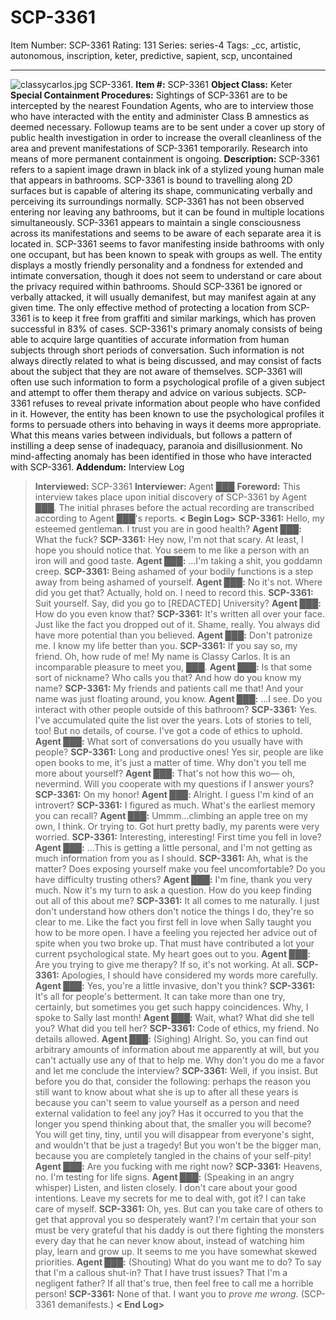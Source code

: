 # SCP-3361
Item Number: SCP-3361
Rating: 131
Series: series-4
Tags: _cc, artistic, autonomous, inscription, keter, predictive, sapient, scp, uncontained

---

![classycarlos.jpg](https://scp-wiki.wdfiles.com/local--files/scp-3361/classycarlos.jpg)
SCP-3361.
**Item #:** SCP-3361
**Object Class:** Keter
**Special Containment Procedures:** Sightings of SCP-3361 are to be intercepted by the nearest Foundation Agents, who are to interview those who have interacted with the entity and administer Class B amnestics as deemed necessary. Followup teams are to be sent under a cover up story of public health investigation in order to increase the overall cleanliness of the area and prevent manifestations of SCP-3361 temporarily. Research into means of more permanent containment is ongoing.
**Description:** SCP-3361 refers to a sapient image drawn in black ink of a stylized young human male that appears in bathrooms. SCP-3361 is bound to travelling along 2D surfaces but is capable of altering its shape, communicating verbally and perceiving its surroundings normally. SCP-3361 has not been observed entering nor leaving any bathrooms, but it can be found in multiple locations simultaneously. SCP-3361 appears to maintain a single consciousness across its manifestations and seems to be aware of each separate area it is located in. SCP-3361 seems to favor manifesting inside bathrooms with only one occupant, but has been known to speak with groups as well. The entity displays a mostly friendly personality and a fondness for extended and intimate conversation, though it does not seem to understand or care about the privacy required within bathrooms. Should SCP-3361 be ignored or verbally attacked, it will usually demanifest, but may manifest again at any given time. The only effective method of protecting a location from SCP-3361 is to keep it free from graffiti and similar markings, which has proven successful in 83% of cases.
SCP-3361's primary anomaly consists of being able to acquire large quantities of accurate information from human subjects through short periods of conversation. Such information is not always directly related to what is being discussed, and may consist of facts about the subject that they are not aware of themselves. SCP-3361 will often use such information to form a psychological profile of a given subject and attempt to offer them therapy and advice on various subjects. SCP-3361 refuses to reveal private information about people who have confided in it. However, the entity has been known to use the psychological profiles it forms to persuade others into behaving in ways it deems more appropriate. What this means varies between individuals, but follows a pattern of instilling a deep sense of inadequacy, paranoia and disillusionment. No mind-affecting anomaly has been identified in those who have interacted with SCP-3361.
**Addendum:** Interview Log
> **Interviewed:** SCP-3361
> **Interviewer:** Agent ███
> **Foreword:** This interview takes place upon initial discovery of SCP-3361 by Agent ███. The initial phrases before the actual recording are transcribed according to Agent ███'s reports.
> **< Begin Log>**
> **SCP-3361:** Hello, my esteemed gentleman. I trust you are in good health?
> **Agent ███:** What the fuck?
> **SCP-3361:** Hey now, I'm not that scary. At least, I hope you should notice that. You seem to me like a person with an iron will and good taste.
> **Agent ███:** …I'm taking a shit, you goddamn creep.
> **SCP-3361:** Being ashamed of your bodily functions is a step away from being ashamed of yourself.
> **Agent ███:** No it's not. Where did you get that? Actually, hold on. I need to record this.
> **SCP-3361:** Suit yourself. Say, did you go to [REDACTED] University?
> **Agent ███:** How do you even know that?
> **SCP-3361:** It's written all over your face. Just like the fact you dropped out of it. Shame, really. You always did have more potential than you believed.
> **Agent ███:** Don't patronize me. I know my life better than you.
> **SCP-3361:** If you say so, my friend. Oh, how rude of me! My name is Classy Carlos. It is an incomparable pleasure to meet you, ███.
> **Agent ███:** Is that some sort of nickname? Who calls you that? And how do you know my name?
> **SCP-3361:** My friends and patients call me that! And your name was just floating around, you know.
> **Agent ███:** …I see. Do you interact with other people outside of this bathroom?
> **SCP-3361:** Yes. I've accumulated quite the list over the years. Lots of stories to tell, too! But no details, of course. I've got a code of ethics to uphold.
> **Agent ███:** What sort of conversations do you usually have with people?
> **SCP-3361:** Long and productive ones! Yes sir, people are like open books to me, it's just a matter of time. Why don't you tell me more about yourself?
> **Agent ███:** That's not how this wo— oh, nevermind. Will you cooperate with my questions if I answer yours?
> **SCP-3361:** On my honor!
> **Agent ███:** Alright. I guess I'm kind of an introvert?
> **SCP-3361:** I figured as much. What's the earliest memory you can recall?
> **Agent ███:** Ummm…climbing an apple tree on my own, I think. Or trying to. Got hurt pretty badly, my parents were very worried.
> **SCP-3361:** Interesting, interesting! First time you fell in love?
> **Agent ███:** …This is getting a little personal, and I'm not getting as much information from you as I should.
> **SCP-3361:** Ah, what is the matter? Does exposing yourself make you feel uncomfortable? Do you have difficulty trusting others?
> **Agent ███:** I'm fine, thank you very much. Now it's my turn to ask a question. How do you keep finding out all of this about me?
> **SCP-3361:** It all comes to me naturally. I just don't understand how others don't notice the things I do, they're so clear to me. Like the fact you first fell in love when Sally taught you how to be more open. I have a feeling you rejected her advice out of spite when you two broke up. That must have contributed a lot your current psychological state. My heart goes out to you.
> **Agent ███:** Are you trying to give me therapy? If so, it's not working. At all.
> **SCP-3361:** Apologies, I should have considered my words more carefully.
> **Agent ███:** Yes, you're a little invasive, don't you think?
> **SCP-3361:** It's all for people's betterment. It can take more than one try, certainly, but sometimes you get such happy coincidences. Why, I spoke to Sally last month!
> **Agent ███:** Wait, what? What did she tell you? What did you tell her?
> **SCP-3361:** Code of ethics, my friend. No details allowed.
> **Agent ███:** (Sighing) Alright. So, you can find out arbitrary amounts of information about me apparently at will, but you can't actually use any of that to help me. Why don't you do me a favor and let me conclude the interview?
> **SCP-3361:** Well, if you insist. But before you do that, consider the following: perhaps the reason you still want to know about what she is up to after all these years is because you can't seem to value yourself as a person and need external validation to feel any joy? Has it occurred to you that the longer you spend thinking about that, the smaller you will become? You will get tiny, tiny, until you will disappear from everyone's sight, and wouldn't that be just a tragedy! But you won't be the bigger man, because you are completely tangled in the chains of your self-pity!
> **Agent ███:** Are you fucking with me right now?
> **SCP-3361:** Heavens, no. I'm testing for life signs.
> **Agent ███:** (Speaking in an angry whisper) Listen, and listen closely. I don't care about your good intentions. Leave my secrets for me to deal with, got it? I can take care of myself.
> **SCP-3361:** Oh, yes. But can you take care of others to get that approval you so desperately want? I'm certain that your son must be very grateful that his daddy is out there fighting the monsters every day that he can never know about, instead of watching him play, learn and grow up. It seems to me you have somewhat skewed priorities.
> **Agent ███:** (Shouting) What do you want me to do? To say that I'm a callous shut-in? That I have trust issues? That I'm a negligent father? If all that's true, then feel free to call me a horrible person!
> **SCP-3361:** None of that. I want you to _prove me wrong._
> (SCP-3361 demanifests.)
> **< End Log>**